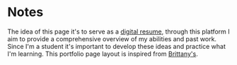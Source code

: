 # Notes
The idea of this page it's to serve as a <a href="https://joaobraun.netlify.app">digital resume</a>, through this platform I aim to provide a comprehensive overview of my abilities and past work.
Since I'm a student it's important to develop these ideas and practice what I'm learning.
This portfolio page layout is inspired from <a href="https://github.com/bchiang7">Brittany's</a>.
<br>



